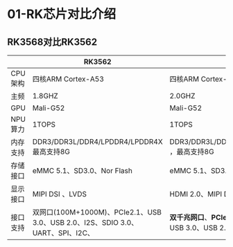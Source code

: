 # 01-RK芯片对比介绍

## RK3568对比RK3562

|          | RK3562                                                       | RK3568                                                       |
| -------- | ------------------------------------------------------------ | ------------------------------------------------------------ |
| CPU 架构 | 四核ARM Cortex-A53                                           | 四核ARM Cortex-A55                                           |
| 主频     | 1.8GHZ                                                       | 2.0GHZ                                                       |
| GPU      | Mali-G52                                                     | Mali-G52                                                     |
| NPU算力  | 1TOPS                                                        | 1TOPS                                                        |
| 内存支持 | DDR3/DDR3L/DDR4/LPDDR4/LPDDR4X最高支持8G                     | DDR3/DDR3L/DDR4/LPDDR3/LPDDR4/LPDDR4X ，最高支持8G           |
| 存储接口 | eMMC 5.1、SD3.0、Nor Flash                                   | eMMC 5.1、SD3.0、Nor Flash、LBA Nand Flash                   |
| 显示接口 | MIPI DSI 、LVDS                                              | HDMI 2.0、MIPI DSI *2、LVDS                                  |
| 接口支持 | 双网口(100M+1000M)、PCIe2.1、USB 3.0、USB 2.0、I2S、SDIO 3.0、UART、SPI、I2C、 | **双千兆网口**、**PCIe 3.0**、PCIe 2.1、**SATA 3.0**、USB 3.0、USB 2.0、 |

